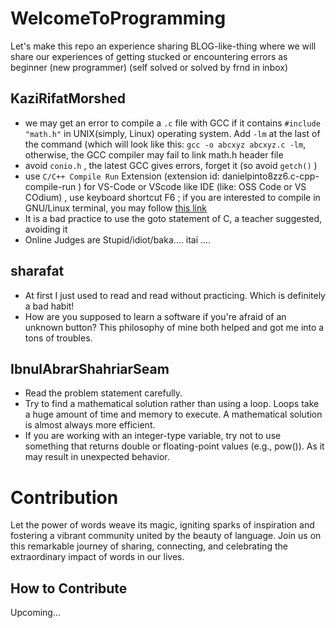 # WelcomeToProgramming
Let's make this repo an experience sharing BLOG-like-thing where we will share our experiences of getting stucked or encountering errors as beginner (new programmer) (self solved or solved by frnd in inbox)


## KaziRifatMorshed
- we may get an error to compile a `.c` file with GCC if it contains `#include "math.h"` in UNIX(simply, Linux) operating system. Add `-lm` at the last of the command (which will look like this: `gcc -o abcxyz abcxyz.c -lm`, otherwise, the GCC compiler may fail to link math.h header file
- avoid `conio.h` , the latest GCC gives errors, forget it (so avoid `getch()` )
- use `C/C++ Compile Run` Extension (extension id: danielpinto8zz6.c-cpp-compile-run ) for VS-Code or VScode like IDE (like: OSS Code or VS COdium) , use keyboard shortcut F6 ; if you are interested to compile in GNU/Linux terminal, you may follow [this link](https://cseweb.ucsd.edu/classes/fa09/cse141/tutorial_gcc_gdb.html) 
- It is a bad practice to use the goto statement of C, a teacher suggested, avoiding it
- Online Judges are Stupid/idiot/baka.... itai ....

## sharafat
- At first I just used to read and read without practicing. Which is definitely a bad habit!
- How are you supposed to learn a software if you're afraid of an unknown button? This philosophy of mine both helped and got me into a tons of troubles.

## IbnulAbrarShahriarSeam
- Read the problem statement carefully.
- Try to find a mathematical solution rather than using a loop. Loops take a huge amount of time and memory to execute. A mathematical solution is almost always more efficient.
- If you are working with an integer-type variable, try not to use something that returns double or floating-point values (e.g., pow()). As it may result in unexpected behavior.

# Contribution

Let the power of words weave its magic, igniting sparks of inspiration and fostering a vibrant community united by the beauty of language. Join us on this remarkable journey of sharing, connecting, and celebrating the extraordinary impact of words in our lives.

## How to Contribute
Upcoming...
